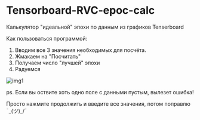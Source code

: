 # Tensorboard-RVC-epoc-calc
Калькулятор "идеальной" эпохи по данным из графиков Tenserboard

Как пользоваться программой: 
1) Вводим все 3 значения необходимых для посчёта.
2) Жмакаем на "Посчитать"
3) Получаем число "лучшей" эпохи
4) Радуемся


![img1](https://github.com/Susukerow45/Tensorboard-RVC-epoc-calc/assets/145602061/eaa98891-5628-4c43-a123-90f82a0ee228)

ps. Если вы оствите хоть одно поле с данными пустым, вылезет ошибка!

Просто нажмите продолжить и введите все значения, потом поправлю ¯\_(ツ)_/¯
